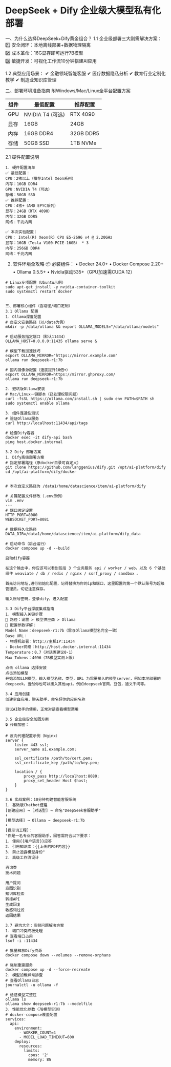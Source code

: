 
# DeepSeek + Dify 企业级大模型私有化部署

一、为什么选择DeepSeek+Dify黄金组合？
1.1 企业级部署三大刚需解决方案：  
1️⃣ 安全闭环：本地离线部署+数据物理隔离  
2️⃣ 成本革命：16G显存即可运行7B模型  
3️⃣ 敏捷开发：可视化工作流10分钟搭建AI应用  

1.2 典型应用场景：
✔ 金融领域智能客服
✔ 医疗数据隐私分析
✔ 教育行业定制化教学
✔ 制造业知识库管理

二、部署环境准备指南
附Windows/Mac/Linux全平台配置方案


| 组件 | 最低配置         | 推荐配置  |
| ---- | ---------------- | --------- |
| GPU  | NVIDIA T4 (可选) | RTX 4090  |
| 显存 | 16GB             | 24GB      |
| 内存 | 16GB DDR4        | 32GB DDR5 |
| 存储 | 50GB SSD         | 1TB NVMe  |


2.1 硬件配置说明
```
1. 硬件配置清单
✅ 最低配置：
CPU：2核以上（推荐Intel Xeon系列）
内存：16GB DDR4
GPU：NVIDIA T4（可选）
存储：50GB SSD
✅ 推荐配置：
CPU：4核+（AMD EPYC系列）
显存：24GB（RTX 4090）
内存：32GB DDR5
网络：千兆内网

✅ 本次实验配置：
CPU： Intel(R) Xeon(R) CPU E5-2696 v4 @ 2.20GHz
显存：16GB（Tesla V100-PCIE-16GB） * 3
内存：256GB DDR4
网络：千兆内网
```

2. 软件环境全攻略
📦 必装组件：
• Docker 24.0+
• Docker Compose 2.20+
• Ollama 0.5.5+
• Nvidia驱动535+（GPU加速需CUDA 12）

```
# Linux专项配置（Ubuntu示例）
sudo apt-get install -y nvidia-container-toolkit
sudo systemctl restart docker


三、部署核心组件（含路径/端口定制）
3.1 Ollama 配置
1. Ollama深度配置
# 自定义安装路径（以/data为例）
mkdir -p /data/ollama && export OLLAMA_MODELS="/data/ollama/models"

# 启动服务指定端口（默认11434）
OLLAMA_HOST=0.0.0.0:11435 ollama serve &

# 模型下载加速技巧
export OLLAMA_MIRROR="https://mirror.example.com"
ollama run deepseek-r1:7b

# 国内镜像源配置（速度提升10倍+）
export OLLAMA_MIRROR=https://mirror.ghproxy.com/
ollama run deepseek-r1:7b

2. 避坑版Ollama安装
# Mac/Linux一键脚本（已处理权限问题）
curl -fsSL https://ollama.com/install.sh | sudo env PATH=$PATH sh
sudo systemctl enable ollama

3. 组件连通性测试
# 验证Ollama服务
curl http://localhost:11434/api/tags

# 检查Dify容器
docker exec -it dify-api bash
ping host.docker.internal

3.2 Dify 部署方案
1. Dify高级部署方案
# 指定部署路径（原docker目录可自定义）
git clone https://github.com/langgenius/dify.git /opt/ai-platform/dify
cd /opt/ai-platform/dify/docker


# 本次自定义路径为 /data1/home/datascience/item/ai-platform/dify

# 关键配置文件修改（.env示例）
vim .env
---
# 端口绑定设置
HTTP_PORT=8080
WEBSOCKET_PORT=8081

# 数据持久化路径
DATA_DIR=/data1/home/datascience/item/ai-platform/dify_data

# 启动命令（后台运行）
docker compose up -d --build

启动dify容器

在这个输出中，你应该可以看到包括 3 个业务服务 api / worker / web，以及 6 个基础组件 weaviate / db / redis / nginx / ssrf_proxy / sandbox 。

首先访问地址,进行初始化配置，记得替换为你的ip和端口，这里配置的第一个默认账号为超级管理员，切记注意保存。

输入账号密码，登录dify，进入配置

3.3 Dify平台深度集成指南
1. 模型接入关键步骤
📍 路径：设置 > 模型供应商 > Ollama
🔧 配置参数详解：
Model Name：deepseek-r1:7b（需与Ollama模型名完全一致）
Base URL：
- 物理机部署：http://主机IP:11434
- Docker网络：http://host.docker.internal:11434
Temperature：0.7（对话类建议0-1）
Max Tokens：4096（7B模型实测上限）

点击 ollama 选择安装
点击添加模型
开始添加LLM模型，输入模型名称，类型，URL 为需要接入的模型server，例如本地部署的deepseek，当然你也可以接入其他api。例如deepseek官网，豆包，通义千问等。

3.4 应用创建
创建空白应用，聊天助手，命名好你的应用名称

测试AI助手的使用，正常对话查看模型调用

3.5 企业级安全加固方案
🔒 传输加密：

# 反向代理配置示例（Nginx）
server {
    listen 443 ssl;
    server_name ai.example.com;
    
    ssl_certificate /path/to/cert.pem;
    ssl_certificate_key /path/to/key.pem;
    
    location / {
        proxy_pass http://localhost:8080;
        proxy_set_header Host $host;
    }
}

3.6 实战案例：10分钟构建智能客服系统
1. 基础版Chatbot搭建
[创建应用] → [对话型] → 命名"DeepSeek客服助手"
↓
[模型选择] → Ollama → deepseek-r1:7b
↓
[提示词工程]：
"你是一名专业的客服助手，回答需符合以下要求：
1. 使用{{用户语言}}应答
2. 引用知识库：{{上传的PDF内容}}
3. 禁止透露模型身份"
2. 高级工作流设计

咨询类
技术问题

用户提问
意图识别
知识库检索
转接API
生成回复
敏感词过滤
返回结果

3.7 避坑大全：高频问题解决方案
1. 端口冲突终极处理
# 查看端口占用
lsof -i :11434

# 批量释放Dify资源
docker compose down --volumes --remove-orphans

# 强制重建服务
docker compose up -d --force-recreate
2. 模型加载异常排查
# 查看Ollama日志
journalctl -u ollama -f

# 验证模型完整性
ollama ls
ollama show deepseek-r1:7b --modelfile
3. 性能优化参数（7B模型实测）
# docker-compose覆盖配置
services:
  api:
    environment:
      - WORKER_COUNT=4
      - MODEL_LOAD_TIMEOUT=600
    deploy:
      resources:
        limits:
          cpus: '2'
          memory: 8G
 
```
